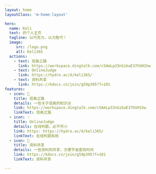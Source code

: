 ```yaml
---
layout: home
layoutClass: 'm-home-layout'

hero:
  name: Keli
  text: 的个人主页
  tagline: 以巧克力，以力胜巧！
  image:
     src: /logo.png
     alt: Keli365
  actions:
    - text: 信奥之路
      link: https://workspace.dingtalk.com/c5AmLp33nGibaE37hUH1hw
    - text: OnlineJudge
      link: https://hydro.ac/d/keli365/
    - text: 资料共享
      link: https://kdocs.cn/join/g59p395?f=101
features:
  - icon: 📖
    title: 信奥之路
    details: 一些关于信奥的知识点
    link: https://workspace.dingtalk.com/c5AmLp33nGibaE37hUH1hw
    linkText: 信奥之路
  - icon: 💡
    title: OnlineJudge
    details: 在线判题，必不可小
    link: https: https://hydro.ac/d/keli365/
    linkText: 在线判题系统
  - icon: 📘
    title: 资料共享
    details: 一些资料的共享，方便节省查找时间
    link: https://kdocs.cn/join/g59p395?f=101
    linkText: 资料共享

---
```


<style>
/*爱的魔力转圈圈*/
.m-home-layout .image-src:hover {
  transform: translate(-50%, -50%) rotate(666turn);
  transition: transform 59s 1s cubic-bezier(0.3, 0, 0.8, 1);
}

.m-home-layout .details small {
  opacity: 0.8;
}

.m-home-layout .bottom-small {
  display: block;
  margin-top: 2em;
  text-align: right;
}
</style>
